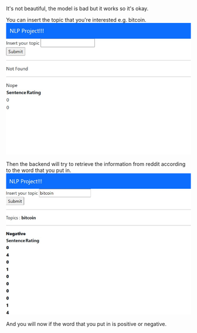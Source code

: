 It's not beautiful, the model is bad but it works so it's okay.

You can insert the topic that you're interested e.g. bitcoin.
<img src ='fig/1.jpg'>

Then the backend will try to retrieve the information from reddit according to the word that you put in.
<img src ='fig/2.jpg'>

And you will now if the word that you put in is positive or negative.
